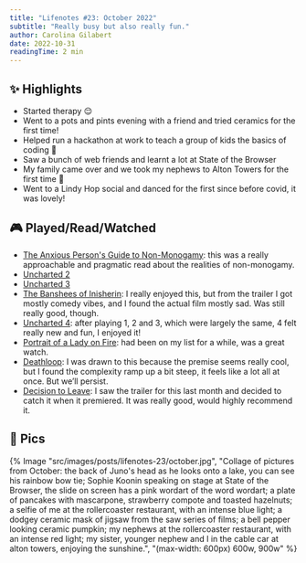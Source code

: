 ```yaml
---
title: "Lifenotes #23: October 2022"
subtitle: "Really busy but also really fun."
author: Carolina Gilabert
date: 2022-10-31
readingTime: 2 min
---
```


## ✨ Highlights

- Started therapy 😌
- Went to a pots and pints evening with a friend and tried ceramics for the first time!
- Helped run a hackathon at work to teach a group of kids the basics of coding 💛
- Saw a bunch of web friends and learnt a lot at State of the Browser
- My family came over and we took my nephews to Alton Towers for the first time 🎢
- Went to a Lindy Hop social and danced for the first since before covid, it was lovely!

## 🎮 Played/Read/Watched

- [The Anxious Person's Guide to Non-Monogamy](https://uk.bookshop.org/books/the-anxious-person-s-guide-to-non-monogamy-your-guide-to-open-relationships-polyamory-and-letting-go/9781839972133): this was a really approachable and pragmatic read about the realities of non-monogamy.
- [Uncharted 2](https://store.playstation.com/en-gb/product/EP9000-CUSA02344_00-UNCHARTEDTRILOGY)
- [Uncharted 3](https://store.playstation.com/en-gb/product/EP9000-CUSA02344_00-UNCHARTEDTRILOGY)
- [The Banshees of Inisherin](https://www.imdb.com/title/tt11813216/?ref_=nv_sr_srsg_0): I really enjoyed this, but from the trailer I got mostly comedy vibes, and I found the actual film mostly sad. Was still really good, though.
- [Uncharted 4](https://store.playstation.com/en-gb/product/EP9000-CUSA00917_00-U4UTLLBUNDLE0000): after playing 1, 2 and 3, which were largely the same, 4 felt really new and fun, I enjoyed it!
- [Portrait of a Lady on Fire](https://www.imdb.com/title/tt8613070/): had been on my list for a while, was a great watch.
- [Deathloop](https://store.playstation.com/en-gb/product/EP1003-PPSA01670_00-DEATHLOOP0000000): I was drawn to this because the premise seems really cool, but I found the complexity ramp up a bit steep, it feels like a lot all at once. But we’ll persist.
- [Decision to Leave](https://www.imdb.com/title/tt12477480/): I saw the trailer for this last month and decided to catch it when it premiered. It was really good, would highly recommend it.

## 📸 Pics

{% Image "src/images/posts/lifenotes-23/october.jpg", "Collage of pictures from October: the back of Juno's head as he looks onto a lake, you can see his rainbow bow tie; Sophie Koonin speaking on stage at State of the Browser, the slide on screen has a pink wordart of the word wordart; a plate of pancakes with mascarpone, strawberry compote and toasted hazelnuts; a selfie of me at the rollercoaster restaurant, with an intense blue light; a dodgey ceramic mask of jigsaw from the saw series of films; a bell pepper looking ceramic pumpkin; my nephews at the rollercoaster restaurant, with an intense red light; my sister, younger nephew and I in the cable car at alton towers, enjoying the sunshine.", "(max-width: 600px) 600w, 900w" %}